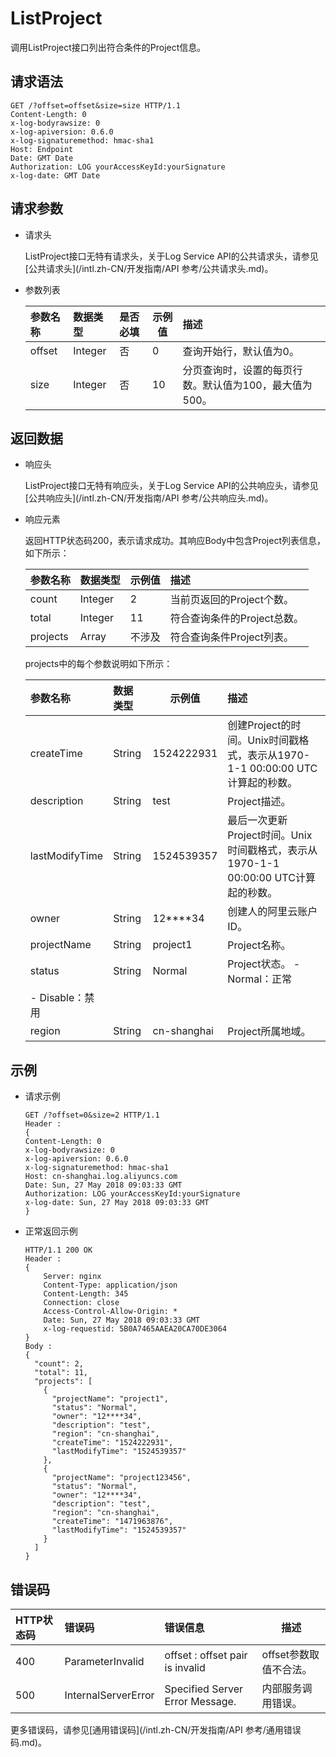 # ListProject

调用ListProject接口列出符合条件的Project信息。

## 请求语法

```
GET /?offset=offset&size=size HTTP/1.1
Content-Length: 0
x-log-bodyrawsize: 0
x-log-apiversion: 0.6.0
x-log-signaturemethod: hmac-sha1
Host: Endpoint
Date: GMT Date
Authorization: LOG yourAccessKeyId:yourSignature
x-log-date: GMT Date
```

## 请求参数

-   请求头

    ListProject接口无特有请求头，关于Log Service API的公共请求头，请参见[公共请求头](/intl.zh-CN/开发指南/API 参考/公共请求头.md)。

-   参数列表

    |参数名称|数据类型|是否必填|示例值|描述|
    |:---|:---|:---|---|:-|
    |offset|Integer|否|0|查询开始行，默认值为0。|
    |size|Integer|否|10|分页查询时，设置的每页行数。默认值为100，最大值为500。|


## 返回数据

-   响应头

    ListProject接口无特有响应头，关于Log Service API的公共响应头，请参见[公共响应头](/intl.zh-CN/开发指南/API 参考/公共响应头.md)。

-   响应元素

    返回HTTP状态码200，表示请求成功。其响应Body中包含Project列表信息，如下所示：

    |参数名称|数据类型|示例值|描述|
    |:---|:---|---|:-|
    |count|Integer|2|当前页返回的Project个数。|
    |total|Integer|11|符合查询条件的Project总数。|
    |projects|Array|不涉及|符合查询条件Project列表。|

    projects中的每个参数说明如下所示：

    |参数名称|数据类型|示例值|描述|
    |:---|:---|---|:-|
    |createTime|String|1524222931|创建Project的时间。Unix时间戳格式，表示从1970-1-1 00:00:00 UTC计算起的秒数。|
    |description|String|test|Project描述。|
    |lastModifyTime|String|1524539357|最后一次更新Project时间。Unix时间戳格式，表示从1970-1-1 00:00:00 UTC计算起的秒数。|
    |owner|String|12\*\*\*\*34|创建人的阿里云账户ID。|
    |projectName|String|project1|Project名称。|
    |status|String|Normal|Project状态。    -   Normal：正常
    -   Disable：禁用 |
    |region|String|cn-shanghai|Project所属地域。|


## 示例

-   请求示例

    ```
    GET /?offset=0&size=2 HTTP/1.1
    Header :
    {
    Content-Length: 0
    x-log-bodyrawsize: 0
    x-log-apiversion: 0.6.0
    x-log-signaturemethod: hmac-sha1
    Host: cn-shanghai.log.aliyuncs.com
    Date: Sun, 27 May 2018 09:03:33 GMT
    Authorization: LOG yourAccessKeyId:yourSignature
    x-log-date: Sun, 27 May 2018 09:03:33 GMT
    }
    ```

-   正常返回示例

    ```
    HTTP/1.1 200 OK
    Header :
    {
        Server: nginx
        Content-Type: application/json
        Content-Length: 345
        Connection: close
        Access-Control-Allow-Origin: *
        Date: Sun, 27 May 2018 09:03:33 GMT
        x-log-requestid: 5B0A7465AAEA20CA70DE3064
    }
    Body :
    {
      "count": 2,
      "total": 11,
      "projects": [
        {
          "projectName": "project1",
          "status": "Normal",
          "owner": "12****34",
          "description": "test",
          "region": "cn-shanghai",
          "createTime": "1524222931",
          "lastModifyTime": "1524539357"
        },
        {
          "projectName": "project123456",
          "status": "Normal",
          "owner": "12****34",
          "description": "test",
          "region": "cn-shanghai",
          "createTime": "1471963876",
          "lastModifyTime": "1524539357"
        }
      ]
    }
    ```


## 错误码

|HTTP状态码|错误码|错误信息|描述|
|:------|:--|:---|--|
|400|ParameterInvalid|offset : offset pair is invalid|offset参数取值不合法。|
|500|InternalServerError|Specified Server Error Message.|内部服务调用错误。|

更多错误码，请参见[通用错误码](/intl.zh-CN/开发指南/API 参考/通用错误码.md)。

